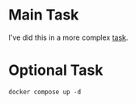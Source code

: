 # Main Task
I've did this in a more complex [task](https://github.com/mhesfahani97/Self-DevOps-BootCamp-1/tree/main/Task-2).

# Optional Task
 `docker compose up -d`
